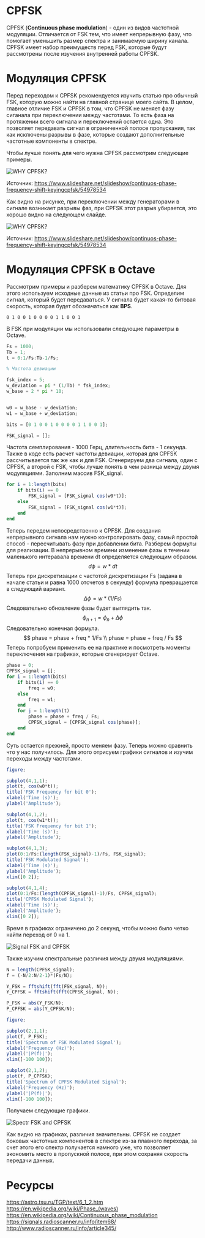 # CPFSK

CPFSK (**Continuous phase modulation**) - один из видов частотной модуляции. Отличается от FSK тем, что имеет непрерывную фазу, что помогает уменьшить размер спектра и занимаемую ширину канала. CPFSK имеет набор преимуществ перед FSK, которые будут рассмотрены после изучения внутренней работы CPFSK.

# Модуляция CPFSK

Перед переходом к CPFSK рекомендуется изучить статью про обычный FSK, которую можно найти на главной странице моего сайта. В целом, главное отличие FSK и CPFSK в том, что CPFSK не меняет фазу сиганала при переключении между частотами. То есть фаза на протяжении всего сигнала и переключений остается одна. Это позволяет передавать сигнал в ограниченной полосе пропускания, так как исключены разрывы в фазе, которые создают дополнительные частотные компоненты в спектре.

Чтобы лучше понять для чего нужна CPFSK рассмотрим следующие примеры.

![WHY CPFSK?](https://sterva.org/cpfsk/continuos-phase-frequency-shift-keying-cpfsk-3-2048.jpg)

Источник: https://www.slideshare.net/slideshow/continuos-phase-frequency-shift-keyingcpfsk/54978534

Как видно на рисунке, при переключении между генераторами в сигнале возникает разрывы фаз, при CPFSK этот разрыв убирается, это хорошо видно на следующем слайде. 

![WHY CPFSK?](https://sterva.org/cpfsk/continuos-phase-frequency-shift-keying-cpfsk-4-2048.jpg)

Источник: https://www.slideshare.net/slideshow/continuos-phase-frequency-shift-keyingcpfsk/54978534

# Модуляция CPFSK в Octave

Рассмотрим примеры и разберем математику CPFSK в Octave. Для этого используем исходные данные из статьи про FSK. Определим сигнал, который будет передаваться. У сигнала будет какая-то битовая скорость, которая будет обозначаться как **BPS**.

```
0 1 0 0 1 0 0 0 0 1 1 0 0 1
```

В FSK при модуляции мы использовали следующие параметры в Octave.

```octave
Fs = 1000;             
Tb = 1;                
t = 0:1/Fs:Tb-1/Fs;    

% Частота девиации

fsk_index = 5;
w_deviation = pi * (1/Tb) * fsk_index;
w_base = 2 * pi * 10;


w0 = w_base - w_deviation;
w1 = w_base + w_deviation;

bits = [0 1 0 0 1 0 0 0 0 1 1 0 0 1];

FSK_signal = [];
```

Частота семплирования - 1000 Герц, длительность бита - 1 секунда. Также в коде есть расчет частоты девиации, которая для CPFSK рассчитывается так же как и для FSK. Сгенерируем два сигнала, один с CPFSK, а второй с FSK, чтобы лучше понять в чем разница между двумя модуляциями. Заполним массив FSK_signal.

```octave
for i = 1:length(bits)
    if bits(i) == 0
        FSK_signal = [FSK_signal cos(w0*t)];
    else
        FSK_signal = [FSK_signal cos(w1*t)];
    end
end
```

Теперь передем непосредственно к CPFSK. Для создания непрерывного сигнала нам нужно контролировать фазу, самый простой способ - пересчитывать фазу при добавлении бита. Разберем формулы для реализации. В непрерывном времени изменение фазы в течении маленького интеравала времени dt определяется следующим образом.
$$
dϕ = w * dt
$$
Теперь при дискретизации с частотой дискретизации Fs (задана в начале статьи и равна 1000 отсчетов в секунду) формула превращается в следующий вариант.
$$
Δϕ = w * (1 / Fs)
$$
Следовательно обновление фазы будет выглядить так.
$$
ϕ_{n+1} = ϕ_n + Δϕ  
$$
Следовательно конечная формула.
$$
phase = phase + freq * 1/Fs \\
phase = phase + freq / Fs
$$
Теперь попробуем применить ее на практике и посмотреть моменты переключения на графиках, которые сгенерирует Octave.

```octave
phase = 0;
CPFSK_signal = [];
for i = 1:length(bits)
    if bits(i) == 0
        freq = w0;
    else
        freq = w1;
    end
    for j = 1:length(t)
        phase = phase + freq / Fs;
        CPFSK_signal = [CPFSK_signal cos(phase)];
    end
end
```

Суть остается прежней, просто меняем фазу. Теперь можно сравнить что у нас получилось. Для этого отрисуем графики сигналов и изучим переходы между частотами.

```octave
figure;

subplot(4,1,1);
plot(t, cos(w0*t));
title('FSK Frequency for bit 0');
xlabel('Time (s)');
ylabel('Amplitude');

subplot(4,1,2);
plot(t, cos(w1*t));
title('FSK Frequency for bit 1');
xlabel('Time (s)');
ylabel('Amplitude');

subplot(4,1,3);
plot(0:1/Fs:(length(FSK_signal)-1)/Fs, FSK_signal);
title('FSK Modulated Signal');
xlabel('Time (s)');
ylabel('Amplitude');
xlim([0 2]);

subplot(4,1,4);
plot(0:1/Fs:(length(CPFSK_signal)-1)/Fs, CPFSK_signal);
title('CPFSK Modulated Signal');
xlabel('Time (s)');
ylabel('Amplitude');
xlim([0 2]);
```

Время в графиках ограничено до 2 секунд, чтобы можно было четко найти переход от 0 на 1. 

![Signal FSK and CPFSK](https://sterva.org/cpfsk/signal.jpeg)

Также изучим спектральные различия между двумя модуляциями. 

```octave
N = length(CPFSK_signal);
f = (-N/2:N/2-1)*(Fs/N);

Y_FSK = fftshift(fft(FSK_signal, N));
Y_CPFSK = fftshift(fft(CPFSK_signal, N));

P_FSK = abs(Y_FSK/N);
P_CPFSK = abs(Y_CPFSK/N);

figure;

subplot(2,1,1);
plot(f, P_FSK);
title('Spectrum of FSK Modulated Signal');
xlabel('Frequency (Hz)');
ylabel('|P(f)|');
xlim([-100 100]); 

subplot(2,1,2);
plot(f, P_CPFSK);
title('Spectrum of CPFSK Modulated Signal');
xlabel('Frequency (Hz)');
ylabel('|P(f)|');
xlim([-100 100]);
```

Получаем следующие графики.

![Spectr FSK and CPFSK](https://sterva.org/cpfsk/spectr.jpeg)

Как видно на графиках, различия значительны. CPFSK не создает боковых частотных компонентов в спектре из-за плавного перехода, за счет этого его спектр получается намного уже, что позволяет экономить место в пропускной полосе, при этом сохраняя скорость передачи данных.

# Ресурсы

https://astro.tsu.ru/TGP/text/6_1_2.htm
https://en.wikipedia.org/wiki/Phase_(waves)
https://en.wikipedia.org/wiki/Continuous_phase_modulation
https://signals.radioscanner.ru/info/item68/
http://www.radioscanner.ru/info/article345/
